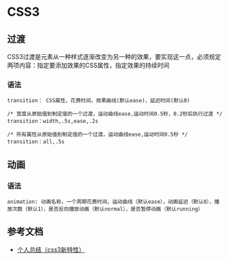 # CSS3
## 过渡
CSS3过渡是元素从一种样式逐渐改变为另一种的效果，要实现这一点，必须规定两项内容：指定要添加效果的CSS属性，指定效果的持续时间

### 语法
```$xslt
transition： CSS属性，花费时间，效果曲线(默认ease)，延迟时间(默认0)
```

```$xslt
/* 宽度从原始值到制定值的一个过渡，运动曲线ease,运动时间0.5秒，0.2秒后执行过渡 */
transition：width,.5s,ease,.2s

/* 所有属性从原始值到制定值的一个过渡，运动曲线ease,运动时间0.5秒 */
transition：all,.5s
```


## 动画
### 语法
```$xslt
animation: 动画名称，一个周期花费时间，运动曲线（默认ease），动画延迟（默认0），播放次数（默认1），是否反向播放动画（默认normal），是否暂停动画（默认running）
```

## 参考文档

* [个人总结（css3新特性）](https://juejin.im/post/6844903518520901639)
